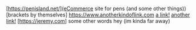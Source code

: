 [https://penisland.net/](eCommerce site for pens (and some other things))
[brackets by themselves]
<https://www.anotherkindoflink.com>
[a link!](https://something.com)
[another link!](some-page.html)
[https://jeremy.com] some other words 
hey
(im kinda far away)